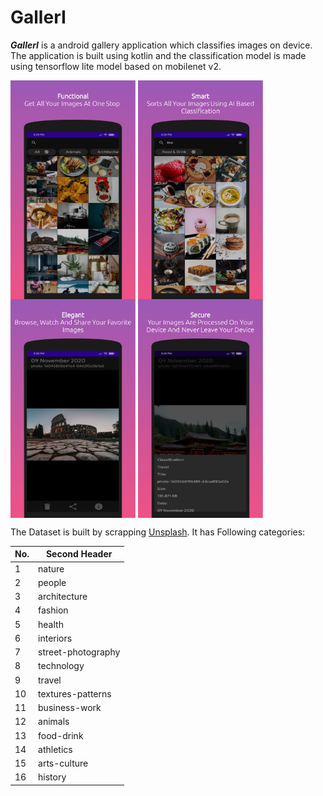 # GallerI

***GallerI*** is a android gallery application which classifies images on device. The application is built using kotlin and the classification model is made using tensorflow lite model based on mobilenet v2.

<img src="https://github.com/prathameshbhalekar/GallerI/blob/main/Screenshots/screenshot_1.png" align="center"
     alt="Screenshot 1" width="200" height="350">
<img src="https://github.com/prathameshbhalekar/GallerI/blob/main/Screenshots/screenshot_2.png" align="center"
     alt="Screenshot 2" width="200" height="350">
<img src="https://github.com/prathameshbhalekar/GallerI/blob/main/Screenshots/screenshot_3.png" align="center"
     alt="Screenshot 3" width="200" height="350">
<img src="https://github.com/prathameshbhalekar/GallerI/blob/main/Screenshots/screenshot_4.png" align="center"
     alt="Screenshot 4" width="200" height="350">



The Dataset is built by scrapping [Unsplash](https://unsplash.com/). It has Following categories:

No. | Second Header
------------ | -------------
1 | nature
2 | people
3 | architecture
4 | fashion
5 | health
6 | interiors
7 | street-photography
8 | technology
9 | travel
10 | textures-patterns
11 | business-work
12 | animals
13 | food-drink
14 | athletics
15 | arts-culture
16 | history

